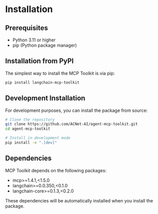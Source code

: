 # Installation

## Prerequisites

- Python 3.11 or higher
- pip (Python package manager)

## Installation from PyPI

The simplest way to install the MCP Toolkit is via pip:

```bash
pip install langchain-mcp-toolkit
```

## Development Installation

For development purposes, you can install the package from source:

```bash
# Clone the repository
git clone https://github.com/ACNet-AI/agent-mcp-toolkit.git
cd agent-mcp-toolkit

# Install in development mode
pip install -e ".[dev]"
```

## Dependencies

MCP Toolkit depends on the following packages:

- mcp>=1.4.1,<1.5.0
- langchain>=0.0.350,<0.1.0
- langchain-core>=0.1.3,<0.2.0

These dependencies will be automatically installed when you install the package. 